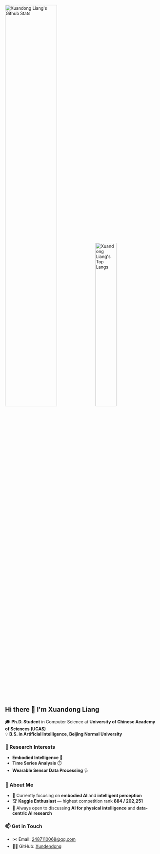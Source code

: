 <p>
  <img src="https://github-readme-stats.vercel.app/api?username=Xundendong&show_icons=true&hide_border=true" alt="Xuandong Liang's Github Stats" width="58%" />
  <img src="https://github-readme-stats.vercel.app/api/top-langs/?username=Xundendong&layout=compact&hide_border=true&langs_count=10" alt="Xuandong Liang's Top Langs" width="37%" /> 
</p>

## Hi there 👋 I'm Xuandong Liang  

🎓 **Ph.D. Student** in Computer Science at **University of Chinese Academy of Sciences (UCAS)**  
💡 **B.S. in Artificial Intelligence**, **Beijing Normal University**

### 🧠 Research Interests  
- **Embodied Intelligence** 🤖  
- **Time Series Analysis** ⏱️  
- **Wearable Sensor Data Processing** 🩺  

### 🧩 About Me  
- 🔭 Currently focusing on **embodied AI** and **intelligent perception**  
- 🏆 **Kaggle Enthusiast** — highest competition rank **884 / 202,251**  
- 💬 Always open to discussing **AI for physical intelligence** and **data-centric AI research**

### 📫 Get in Touch  
- ✉️ Email: <a href="mailto:2487110068@qq.com">2487110068@qq.com</a>  
- 🧑‍💻 GitHub: [Xundendong](https://github.com/Xundendong)
